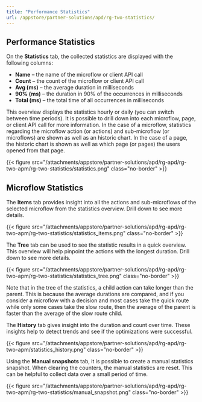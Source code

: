 ```yaml
---
title: "Performance Statistics"
url: /appstore/partner-solutions/apd/rg-two-statistics/
---
```


## Performance Statistics

On the **Statistics** tab, the collected statistics are displayed with the following columns:

* **Name** – the name of the microflow or client API call
* **Count** – the count of the microflow or client API call
* **Avg (ms)** – the average duration in milliseconds
* **90% (ms)** – the duration in 90% of the occurrences in milliseconds
* **Total (ms)** – the total time of all occurrences in milliseconds

This overview displays the statistics hourly or daily (you can switch between time periods). It is possible to drill down into each microflow, page, or client API call for more information. In the case of a microflow, statistics regarding the microflow action (or actions) and sub-microflow (or microflows) are shown as well as an historic chart. In the case of a page, the historic chart is shown as well as which page (or pages) the users opened from that page. 

{{< figure src="/attachments/appstore/partner-solutions/apd/rg-apd/rg-two-apm/rg-two-statistics/statistics.png" class="no-border" >}}

## Microflow Statistics

The **Items** tab provides insight into all the actions and sub-microflows of the selected microflow from the statistics overview. Drill down to see more details.

{{< figure src="/attachments/appstore/partner-solutions/apd/rg-apd/rg-two-apm/rg-two-statistics/statistics_items.png" class="no-border" >}}

The **Tree** tab can be used to see the statistic results in a quick overview. This overview will help pinpoint the actions with the longest duration. Drill down to see more details.

{{< figure src="/attachments/appstore/partner-solutions/apd/rg-apd/rg-two-apm/rg-two-statistics/statistics_tree.png" class="no-border" >}}

Note that in the tree of the statistics, a child action can take longer than the parent. This is because the average durations are compared, and if you consider a microflow with a decision and most cases take the quick route while only some cases take the slow route, then the average of the parent is faster than the average of the slow route child.

The **History** tab gives insight into the duration and count over time. These insights help to detect trends and see if the optimizations were successful. 

{{< figure src="/attachments/appstore/partner-solutions/apd/rg-apd/rg-two-apm/statistics_history.png" class="no-border" >}}

Using the **Manual snapshots** tab, it is possible to create a manual statistics snapshot. When clearing the counters, the manual statistics are reset. This can be helpful to collect data over a small period of time.

{{< figure src="/attachments/appstore/partner-solutions/apd/rg-apd/rg-two-apm/rg-two-statistics/manual_snapshot.png" class="no-border" >}}
